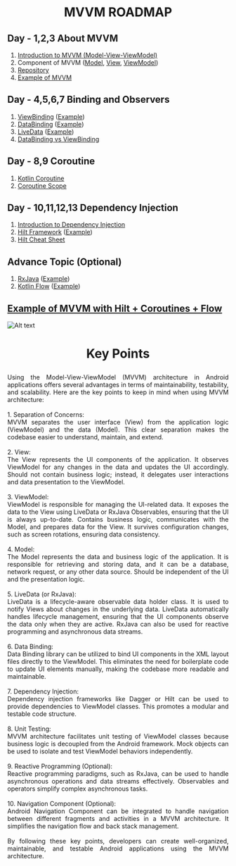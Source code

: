 # <p align="center"><a name="_w3kedzei6uey"></a>**MVVM ROADMAP**</p>

## <a name="_z72j9xs9edru"></a>**Day - 1,2,3  About MVVM**
1. [Introduction to MVVM (Model-View-ViewModel)](https://www.codingninjas.com/studio/library/android-mvvm-model-view-viewmodel-architecture)
1. Component of MVVM ([Model](https://www.digitalocean.com/community/tutorials/kotlin-data-class), [View](https://www.usna.edu/Users/cs/adina/teaching/it472/spring2021/course/page.php?shortname=mobileos&id=5), [ViewModel](https://androidwave.com/viewmodel-android-example/))
1. [Repository](https://digital-solutions.consulting/uncategorized/repository-in-androids-mvvm-architecture/)
1. [Example of MVVM](https://dev.to/whatminjacodes/simple-example-of-mvvm-architecture-in-kotlin-4j5b)

## <a name="_cnrdu1ci1ar5"></a>**Day - 4,5,6,7 Binding and Observers**
1. [ViewBinding](https://medium.com/@abhineshchandra1234/view-binding-in-kotlin-android-bda2b35d3e29) ([Example](https://www.section.io/engineering-education/view-binding-in-android/))
1. [DataBinding](https://blog.logrocket.com/data-binding-android-tutorial-with-examples/) ([Example](https://www.section.io/engineering-education/how-to-use-databinding-in-android-using-kotlin/))
1. [LiveData](https://www.innominds.com/blog/introduction-to-livedata-in-android) ([Example](https://medium.com/@abuhasanbaskara/android-kotlin-live-data-mutable-live-data-example-b6a11e4d5b48))
1. [DataBinding vs ViewBinding](https://kingahmedino.hashnode.dev/data-binding-vs-view-binding)

## <a name="_9dp37twrw5aw"></a>**Day - 8,9 Coroutine**
1. [Kotlin Coroutine](https://amitshekhar.me/blog/kotlin-coroutines)
1. [Coroutine Scope](https://www.geeksforgeeks.org/scopes-in-kotlin-coroutines/)

## <a name="_yk7g1ibq9c8i"></a>**Day - 10,11,12,13 Dependency Injection**
1. [Introduction to Dependency Injection](https://www.kodeco.com/books/advanced-android-app-architecture/v1.0/chapters/5-dependency-injection)
1. [Hilt Framework](https://www.scaler.com/topics/hilt-android/) ([Example](https://www.howtodoandroid.com/android-hilt-dependency-injection/))
1. [Hilt Cheat Sheet](https://developer.android.com/training/dependency-injection/hilt-cheatsheet)

## <a name="_sjeibl1skyo3"></a>**Advance Topic (Optional)**
1. [RxJava](https://www.toptal.com/android/functional-reactive-android-rxjava) ([Example](https://medium.com/@gabrieldemattosleon/fundamentals-of-rxjava-with-kotlin-for-absolute-beginners-3d811350b701))
1. [Kotlin Flow](https://www.simplilearn.com/tutorials/kotlin-tutorial/an-ultimate-guide-to-kotlin-flows) ([Example](https://blog.mindorks.com/what-is-flow-in-kotlin-and-how-to-use-it-in-android-project/))


## [**Example of MVVM with Hilt + Coroutines + Flow**](https://www.howtodoandroid.com/android-app-using-mvvm-coroutines-flow-hilt/)
![Alt text](https://camo.githubusercontent.com/fae7bffb8c5f15ac8909efd2b1a32715e6baad33939bddf25490ebcee3f2a081/68747470733a2f2f696d61676575706c6f61642e696f2f69622f6859736275735a35423279704f494e5f313639373630383538302e706e67)

# <p align="center"><a name="_w3kedzei6uey"></a>**Key Points**</p>
<div align="justify">
Using the Model-View-ViewModel (MVVM) architecture in Android applications offers several advantages in terms of maintainability, testability, and scalability. Here are the key points to keep in mind when using MVVM architecture:<br><br>
1. Separation of Concerns:<br>
MVVM separates the user interface (View) from the application logic (ViewModel) and the data (Model). This clear separation makes the codebase easier to understand, maintain, and extend.<br><br>
2. View:<br>
The View represents the UI components of the application.
It observes ViewModel for any changes in the data and updates the UI accordingly.
Should not contain business logic; instead, it delegates user interactions and data presentation to the ViewModel.<br><br>
3. ViewModel:<br>
ViewModel is responsible for managing the UI-related data.
It exposes the data to the View using LiveData or RxJava Observables, ensuring that the UI is always up-to-date.
Contains business logic, communicates with the Model, and prepares data for the View.
It survives configuration changes, such as screen rotations, ensuring data consistency.<br><br>
4. Model:<br>
The Model represents the data and business logic of the application.
It is responsible for retrieving and storing data, and it can be a database, network request, or any other data source.
Should be independent of the UI and the presentation logic.<br><br>
5. LiveData (or RxJava):<br>
LiveData is a lifecycle-aware observable data holder class. It is used to notify Views about changes in the underlying data.
LiveData automatically handles lifecycle management, ensuring that the UI components observe the data only when they are active.
RxJava can also be used for reactive programming and asynchronous data streams.<br><br>
6. Data Binding:<br>
Data Binding library can be utilized to bind UI components in the XML layout files directly to the ViewModel.
This eliminates the need for boilerplate code to update UI elements manually, making the codebase more readable and maintainable.<br><br>
7. Dependency Injection:<br>
Dependency injection frameworks like Dagger or Hilt can be used to provide dependencies to ViewModel classes.
This promotes a modular and testable code structure.<br><br>
8. Unit Testing:<br>
MVVM architecture facilitates unit testing of ViewModel classes because business logic is decoupled from the Android framework.
Mock objects can be used to isolate and test ViewModel behaviors independently.<br><br>
9. Reactive Programming (Optional):<br>
Reactive programming paradigms, such as RxJava, can be used to handle asynchronous operations and data streams effectively.
Observables and operators simplify complex asynchronous tasks.<br><br>
10. Navigation Component (Optional):<br>
Android Navigation Component can be integrated to handle navigation between different fragments and activities in a MVVM architecture.
It simplifies the navigation flow and back stack management.<br><br>
By following these key points, developers can create well-organized, maintainable, and testable Android applications using the MVVM architecture.
</div>
